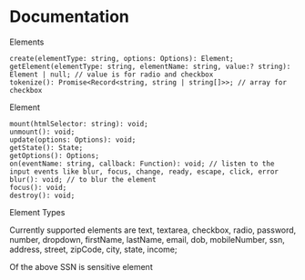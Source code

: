 # Documentation

Elements 

```:
create(elementType: string, options: Options): Element;
getElement(elementType: string, elementName: string, value:? string): Element | null; // value is for radio and checkbox
tokenize(): Promise<Record<string, string | string[]>>; // array for checkbox
```

Element 

```
mount(htmlSelector: string): void;
unmount(): void;
update(options: Options): void;
getState(): State;
getOptions(): Options;
on(eventName: string, callback: Function): void; // listen to the input events like blur, focus, change, ready, escape, click, error
blur(): void; // to blur the element
focus(): void;
destroy(): void;
```

Element Types

Currently supported elements are text, textarea, checkbox, radio, password, number, dropdown, firstName, lastName, email, dob, mobileNumber, ssn, address, street, zipCode, city, state, income;

Of the above SSN is sensitive element